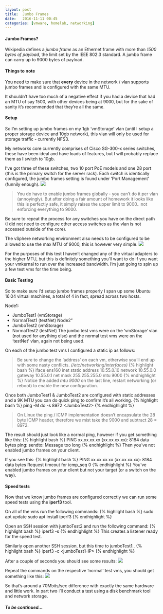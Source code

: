 ```yaml
---
layout: post
title:  Jumbo Frames
date:   2016-11-11 00:45
categories: [vmware, homelab, networking]
---
```


#### Jumbo Frames?
Wikipedia defines a *jumbo frame* as an Ethernet frame with more than *1500 bytes of payload*, the limit set by the IEEE 802.3 standard. A jumbo frame can carry up to 9000 bytes of payload.

#### Things to note
You need to make sure that **every** device in the network / vlan supports jumbo frames and is configured with the same MTU.
 
It shouldn’t have too much of a negative effect if you had a device that had an MTU of say 1500, with other devices being at 9000, but for the sake of sanity it’s recommended that they’re all the same.

#### Setup
So I’m setting up jumbo frames on my 1gb ‘vmStorage’ vlan (until I setup a proper storage device and 10gb network), this vlan will only be used for storage traffic - currently NFS3.

My networks core currently comprises of Cisco SG-300-x series switches, these have been ideal and have loads of features, but I will probably replace them as I switch to 10gb.

I’ve got three of these switches, two 10 port PoE models and one 28 port (this is the primary switch for the server rack). Each switch is identically configured, the jumbo frames setting is found under ‘Port Management’ (funnily enough).
![][image-1]

> You do have to enable jumbo frames globally - you can’t do it per vlan (annoyingly). But after doing a fair amount of homework it looks like this is perfectly safe, it simply raises the upper limit to 9000.. not enforcing everything to 9000.

Be sure to repeat the process for any switches you have on the direct path (I did not need to configure other access switches as the vlan is not accessed outside of the core).

The vSphere networking environment also needs to be configured to be allowed to use the max MTU of 9000, this is however very simple.
![][image-2]

For the purposes of this test I haven’t changed any of the virtual adapters to the higher MTU, but this is definitely something you’ll want to do if you want your vmkernal to run over the increased bandwidth. I’m just going to spin up a few test vms for the time being.

#### Basic Testing
So to make sure I’d setup jumbo frames properly I span up some Ubuntu 16.04 virtual machines, a total of 4 in fact, spread across two hosts.

Node1:
- JumboTest1 (vmStorage)
- NormalTest1 (testNet)
Node2”
- JumboTest2 (vmStorage)
- NormalTest2 (testNet)
The jumbo test vms were on the ‘vmStorage’ vlan (not used for anything else) and the normal test vms were on the ‘testNet’ vlan, again not being used.

On each of the jumbo test vms I configured a static ip as follows:
> Be sure to change the ‘address’ on each vm, otherwise you’ll end up with some nasty conflicts.
*(/etc/networking/interfaces)*
{% highlight bash %}
iface ens160 inet static
address 10.55.0.10
network 10.55.0.0
gateway 10.55.0.1
net mask 255.255.255.0
mtu 9000
{% endhighlight %}
Notice the added *mtu 9000* on the last line, restart networking (or reboot) to enable the new configuration.

Once both JumboTest1 & JumboTest2 are configured with static addresses and a 9K MTU you can do quick ping to confirm it’s all working.
{% highlight bash %}
ping -M do -s 8972 \<JumboTest2\>
{% endhighlight %}
> On Linux the ping / ICMP implementation doesn’t encapsulate the 28 byte ICMP header, therefore we mist take the 9000 and subtract 28 = 8972.

The result should just look like a normal ping, however if you get something like this:
{% highlight bash %}
PING xx.xx.xx.xx (xx.xx.xx.xx): 8184 data bytes
ping: sendto: Message too long
{% endhighlight %}
Then you’ve not enabled jumbo frames on your client.

If you see this:
{% highlight bash %}
PING xx.xx.xx.xx (xx.xx.xx.xx): 8184 data bytes
Request timeout for icmp_seq 0
{% endhighlight %}
You’ve enabled jumbo frames on your client but not your target (or a switch on the way).

#### Speed tests
Now that we know jumbo frames are configured correctly we can run some speed tests  using the **iperf3** tool.

On all of the vms run the following commands:
{% highlight bash %}
sudo apt update
sudo apt install iperf3
{% endhighlight %}

Open an SSH session with jumboTest2 and run the following command:
{% highlight bash %}
iperf3 -s
{% endhighlight %}
This creates a listener ready for the speed test.

Similarly open another SSH session, but this time to jumboTest1..
{% highlight bash %}
iperf3 -c \<jumboTest1-IP\>
{% endhighlight %}

After a couple of seconds you should see some results:
![][image-3]

Repeat the commands on the respective ‘normal’ test vms, you should get something like this:
![][image-4]

So that’s around a 70Mbits/sec difference with exactly the same hardware and little work. In part two I’ll conduct a test using a disk benchmark tool and network storage.

##### To be continued…

[image-1]:	/static/img/post-images/jumboframes/switch-jumbo.PNG
[image-2]:	/static/img/post-images/jumboframes/9000mtu-vsphere.PNG
[image-3]:	/static/img/post-images/jumboframes/jumbo.png
[image-4]:	/static/img/post-images/jumboframes/normal.png